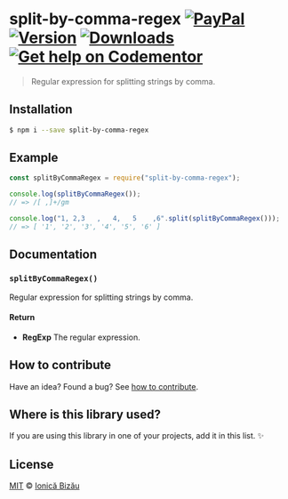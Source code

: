 # split-by-comma-regex [![PayPal](https://img.shields.io/badge/%24-paypal-f39c12.svg)][paypal-donations] [![Version](https://img.shields.io/npm/v/split-by-comma-regex.svg)](https://www.npmjs.com/package/split-by-comma-regex) [![Downloads](https://img.shields.io/npm/dt/split-by-comma-regex.svg)](https://www.npmjs.com/package/split-by-comma-regex) [![Get help on Codementor](https://cdn.codementor.io/badges/get_help_github.svg)](https://www.codementor.io/johnnyb?utm_source=github&utm_medium=button&utm_term=johnnyb&utm_campaign=github)

> Regular expression for splitting strings by comma.

## Installation

```sh
$ npm i --save split-by-comma-regex
```

## Example

```js
const splitByCommaRegex = require("split-by-comma-regex");

console.log(splitByCommaRegex());
// => /[ ,]+/gm

console.log("1, 2,3   ,   4,   5    ,6".split(splitByCommaRegex()));
// => [ '1', '2', '3', '4', '5', '6' ]
```

## Documentation

### `splitByCommaRegex()`
Regular expression for splitting strings by comma.

#### Return
- **RegExp** The regular expression.

## How to contribute
Have an idea? Found a bug? See [how to contribute][contributing].

## Where is this library used?
If you are using this library in one of your projects, add it in this list. :sparkles:

## License

[MIT][license] © [Ionică Bizău][website]

[paypal-donations]: https://www.paypal.com/cgi-bin/webscr?cmd=_s-xclick&hosted_button_id=RVXDDLKKLQRJW
[donate-now]: http://i.imgur.com/6cMbHOC.png

[license]: http://showalicense.com/?fullname=Ionic%C4%83%20Biz%C4%83u%20%3Cbizauionica%40gmail.com%3E%20(http%3A%2F%2Fionicabizau.net)&year=2016#license-mit
[website]: http://ionicabizau.net
[contributing]: /CONTRIBUTING.md
[docs]: /DOCUMENTATION.md